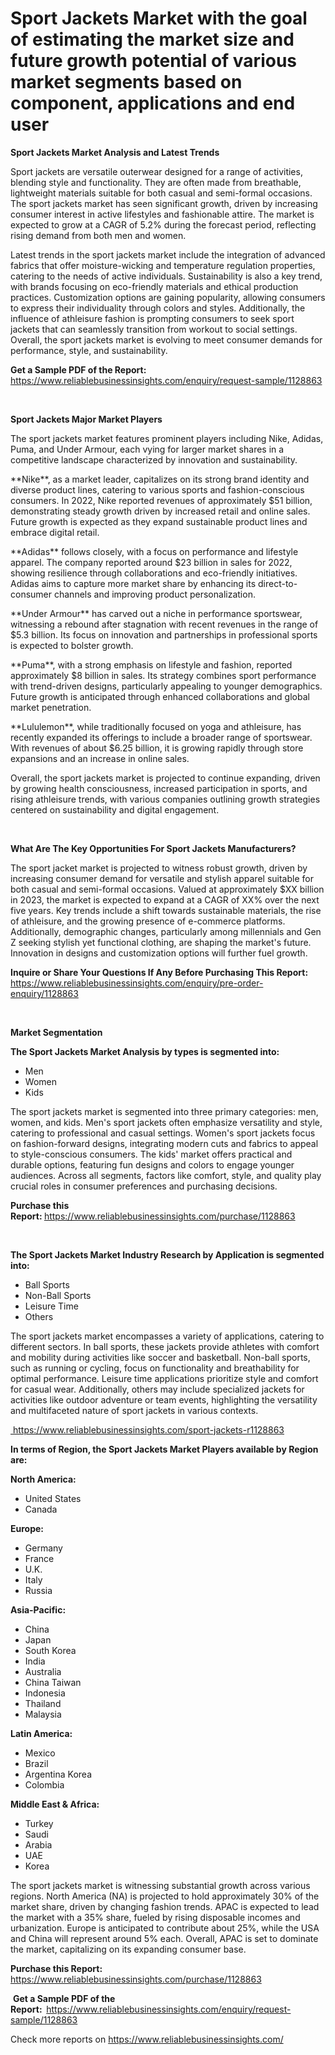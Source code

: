 <p><h1>Sport Jackets Market with the goal of estimating the market size and future growth potential of various market segments based on component, applications and end user</h1></p><p><strong>Sport Jackets Market Analysis and Latest Trends</strong></p>
<p><p>Sport jackets are versatile outerwear designed for a range of activities, blending style and functionality. They are often made from breathable, lightweight materials suitable for both casual and semi-formal occasions. The sport jackets market has seen significant growth, driven by increasing consumer interest in active lifestyles and fashionable attire. The market is expected to grow at a CAGR of 5.2% during the forecast period, reflecting rising demand from both men and women.</p><p>Latest trends in the sport jackets market include the integration of advanced fabrics that offer moisture-wicking and temperature regulation properties, catering to the needs of active individuals. Sustainability is also a key trend, with brands focusing on eco-friendly materials and ethical production practices. Customization options are gaining popularity, allowing consumers to express their individuality through colors and styles. Additionally, the influence of athleisure fashion is prompting consumers to seek sport jackets that can seamlessly transition from workout to social settings. Overall, the sport jackets market is evolving to meet consumer demands for performance, style, and sustainability.</p></p>
<p><strong>Get a Sample PDF of the Report:&nbsp;</strong> <a href="https://www.reliablebusinessinsights.com/enquiry/request-sample/1128863?utm_campaign=2244&utm_medium=2&utm_source=Github&utm_content=ia&utm_term=05022025&utm_id=sport-jackets">https://www.reliablebusinessinsights.com/enquiry/request-sample/1128863</a></p>
<p>&nbsp;</p>
<p><strong>Sport Jackets Major Market Players</strong></p>
<p><p>The sport jackets market features prominent players including Nike, Adidas, Puma, and Under Armour, each vying for larger market shares in a competitive landscape characterized by innovation and sustainability. </p><p>**Nike**, as a market leader, capitalizes on its strong brand identity and diverse product lines, catering to various sports and fashion-conscious consumers. In 2022, Nike reported revenues of approximately $51 billion, demonstrating steady growth driven by increased retail and online sales. Future growth is expected as they expand sustainable product lines and embrace digital retail.</p><p>**Adidas** follows closely, with a focus on performance and lifestyle apparel. The company reported around $23 billion in sales for 2022, showing resilience through collaborations and eco-friendly initiatives. Adidas aims to capture more market share by enhancing its direct-to-consumer channels and improving product personalization.</p><p>**Under Armour** has carved out a niche in performance sportswear, witnessing a rebound after stagnation with recent revenues in the range of $5.3 billion. Its focus on innovation and partnerships in professional sports is expected to bolster growth. </p><p>**Puma**, with a strong emphasis on lifestyle and fashion, reported approximately $8 billion in sales. Its strategy combines sport performance with trend-driven designs, particularly appealing to younger demographics. Future growth is anticipated through enhanced collaborations and global market penetration.</p><p>**Lululemon**, while traditionally focused on yoga and athleisure, has recently expanded its offerings to include a broader range of sportswear. With revenues of about $6.25 billion, it is growing rapidly through store expansions and an increase in online sales.</p><p>Overall, the sport jackets market is projected to continue expanding, driven by growing health consciousness, increased participation in sports, and rising athleisure trends, with various companies outlining growth strategies centered on sustainability and digital engagement.</p></p>
<p>&nbsp;</p>
<p><strong>What Are The Key Opportunities For Sport Jackets Manufacturers?</strong></p>
<p><p>The sport jacket market is projected to witness robust growth, driven by increasing consumer demand for versatile and stylish apparel suitable for both casual and semi-formal occasions. Valued at approximately $XX billion in 2023, the market is expected to expand at a CAGR of XX% over the next five years. Key trends include a shift towards sustainable materials, the rise of athleisure, and the growing presence of e-commerce platforms. Additionally, demographic changes, particularly among millennials and Gen Z seeking stylish yet functional clothing, are shaping the market's future. Innovation in designs and customization options will further fuel growth.</p></p>
<p><strong>Inquire or Share Your Questions If Any Before Purchasing This Report:</strong> <a href="https://www.reliablebusinessinsights.com/enquiry/pre-order-enquiry/1128863?utm_campaign=2244&utm_medium=2&utm_source=Github&utm_content=ia&utm_term=05022025&utm_id=sport-jackets">https://www.reliablebusinessinsights.com/enquiry/pre-order-enquiry/1128863</a></p>
<p>&nbsp;</p>
<p><strong>Market Segmentation</strong></p>
<p><strong>The Sport Jackets Market Analysis by types is segmented into:</strong></p>
<p><ul><li>Men</li><li>Women</li><li>Kids</li></ul></p>
<p><p>The sport jackets market is segmented into three primary categories: men, women, and kids. Men's sport jackets often emphasize versatility and style, catering to professional and casual settings. Women's sport jackets focus on fashion-forward designs, integrating modern cuts and fabrics to appeal to style-conscious consumers. The kids' market offers practical and durable options, featuring fun designs and colors to engage younger audiences. Across all segments, factors like comfort, style, and quality play crucial roles in consumer preferences and purchasing decisions.</p></p>
<p><strong>Purchase this Report:&nbsp;</strong><a href="https://www.reliablebusinessinsights.com/purchase/1128863?utm_campaign=2244&utm_medium=2&utm_source=Github&utm_content=ia&utm_term=05022025&utm_id=sport-jackets">https://www.reliablebusinessinsights.com/purchase/1128863</a></p>
<p>&nbsp;</p>
<p><strong>The Sport Jackets Market Industry Research by Application is segmented into:</strong></p>
<p><ul><li>Ball Sports</li><li>Non-Ball Sports</li><li>Leisure Time</li><li>Others</li></ul></p>
<p><p>The sport jackets market encompasses a variety of applications, catering to different sectors. In ball sports, these jackets provide athletes with comfort and mobility during activities like soccer and basketball. Non-ball sports, such as running or cycling, focus on functionality and breathability for optimal performance. Leisure time applications prioritize style and comfort for casual wear. Additionally, others may include specialized jackets for activities like outdoor adventure or team events, highlighting the versatility and multifaceted nature of sport jackets in various contexts.</p></p>
<p><a href="https://www.reliablebusinessinsights.com/sport-jackets-r1128863?utm_campaign=2244&utm_medium=2&utm_source=Github&utm_content=ia&utm_term=05022025&utm_id=sport-jackets">&nbsp;https://www.reliablebusinessinsights.com/sport-jackets-r1128863</a></p>
<p><strong>In terms of Region, the Sport Jackets Market Players available by Region are:</strong></p>
<p>
    <p> <strong> North America: </strong>
        <ul>
            <li>United States</li>
            <li>Canada</li>
        </ul>
        </p> 
    <p> <strong> Europe: </strong>
        <ul>
            <li>Germany</li>
            <li>France</li>
            <li>U.K.</li>
            <li>Italy</li>
            <li>Russia</li>
        </ul>
        </p> 
    <p> <strong> Asia-Pacific: </strong>
        <ul>
            <li>China</li>
            <li>Japan</li>
            <li>South Korea</li>
            <li>India</li>
            <li>Australia</li>
            <li>China Taiwan</li>
            <li>Indonesia</li>
            <li>Thailand</li>
            <li>Malaysia</li>
        </ul>
        </p> 
    <p> <strong> Latin America: </strong>
        <ul>
            <li>Mexico</li>
            <li>Brazil</li>
            <li>Argentina Korea</li>
            <li>Colombia</li>
        </ul>
        </p> 
    <p> <strong> Middle East & Africa: </strong>
        <ul>
            <li>Turkey</li>
            <li>Saudi</li>
            <li>Arabia</li>
            <li>UAE</li>
            <li>Korea</li>
        </ul>
    </p>
    </p>
<p><p>The sport jackets market is witnessing substantial growth across various regions. North America (NA) is projected to hold approximately 30% of the market share, driven by changing fashion trends. APAC is expected to lead the market with a 35% share, fueled by rising disposable incomes and urbanization. Europe is anticipated to contribute about 25%, while the USA and China will represent around 5% each. Overall, APAC is set to dominate the market, capitalizing on its expanding consumer base.</p></p>
<p><strong>Purchase this Report: </strong><a href="https://www.reliablebusinessinsights.com/purchase/1128863?utm_campaign=2244&utm_medium=2&utm_source=Github&utm_content=ia&utm_term=05022025&utm_id=sport-jackets">https://www.reliablebusinessinsights.com/purchase/1128863</a></p>
<p>&nbsp;<strong>Get a Sample PDF of the Report:&nbsp;&nbsp;</strong><a href="https://www.reliablebusinessinsights.com/enquiry/request-sample/1128863?utm_campaign=2244&utm_medium=2&utm_source=Github&utm_content=ia&utm_term=05022025&utm_id=sport-jackets">https://www.reliablebusinessinsights.com/enquiry/request-sample/1128863</a></p>
<p><strong></strong></p>
<p>Check more reports on <a href="https://www.reliablebusinessinsights.com/?utm_campaign=2244&utm_medium=2&utm_source=Github&utm_content=ia&utm_term=05022025&utm_id=sport-jackets">https://www.reliablebusinessinsights.com/</a></p>